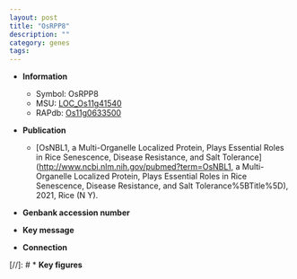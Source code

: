 ```yaml
---
layout: post
title: "OsRPP8"
description: ""
category: genes
tags: 
---
```


* **Information**  
    + Symbol: OsRPP8  
    + MSU: [LOC_Os11g41540](http://rice.uga.edu/cgi-bin/ORF_infopage.cgi?orf=LOC_Os11g41540)  
    + RAPdb: [Os11g0633500](http://rapdb.dna.affrc.go.jp/viewer/gbrowse_details/irgsp1?name=Os11g0633500)  

* **Publication**  
    + [OsNBL1, a Multi-Organelle Localized Protein, Plays Essential Roles in Rice Senescence, Disease Resistance, and Salt Tolerance](http://www.ncbi.nlm.nih.gov/pubmed?term=OsNBL1, a Multi-Organelle Localized Protein, Plays Essential Roles in Rice Senescence, Disease Resistance, and Salt Tolerance%5BTitle%5D), 2021, Rice (N Y).

* **Genbank accession number**  

* **Key message**  

* **Connection**  

[//]: # * **Key figures**  


